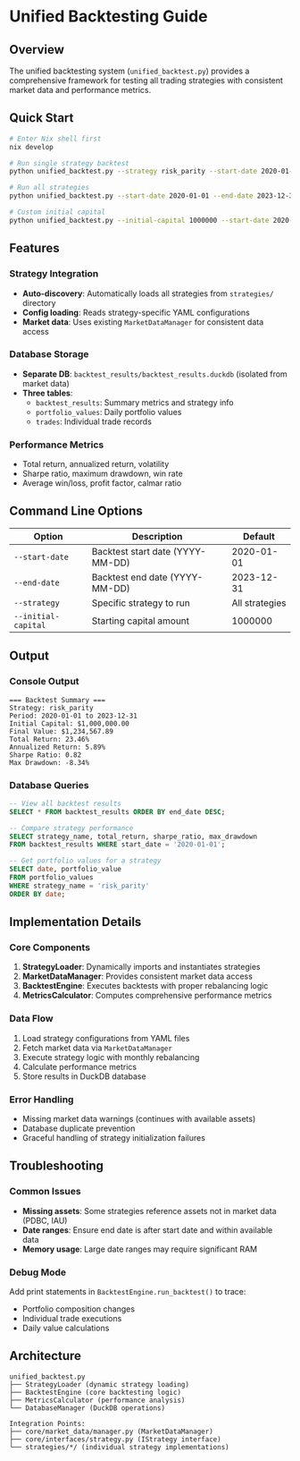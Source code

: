 # Unified Backtesting Guide

## Overview

The unified backtesting system (`unified_backtest.py`) provides a comprehensive framework for testing all trading strategies with consistent market data and performance metrics.

## Quick Start

```bash
# Enter Nix shell first
nix develop

# Run single strategy backtest
python unified_backtest.py --strategy risk_parity --start-date 2020-01-01 --end-date 2023-12-31

# Run all strategies
python unified_backtest.py --start-date 2020-01-01 --end-date 2023-12-31

# Custom initial capital
python unified_backtest.py --initial-capital 1000000 --start-date 2020-01-01 --end-date 2023-12-31
```

## Features

### Strategy Integration

- **Auto-discovery**: Automatically loads all strategies from `strategies/` directory
- **Config loading**: Reads strategy-specific YAML configurations
- **Market data**: Uses existing `MarketDataManager` for consistent data access

### Database Storage

- **Separate DB**: `backtest_results/backtest_results.duckdb` (isolated from market data)
- **Three tables**:
  - `backtest_results`: Summary metrics and strategy info
  - `portfolio_values`: Daily portfolio values
  - `trades`: Individual trade records

### Performance Metrics

- Total return, annualized return, volatility
- Sharpe ratio, maximum drawdown, win rate
- Average win/loss, profit factor, calmar ratio

## Command Line Options

| Option              | Description                      | Default        |
| ------------------- | -------------------------------- | -------------- |
| `--start-date`      | Backtest start date (YYYY-MM-DD) | 2020-01-01     |
| `--end-date`        | Backtest end date (YYYY-MM-DD)   | 2023-12-31     |
| `--strategy`        | Specific strategy to run         | All strategies |
| `--initial-capital` | Starting capital amount          | 1000000        |

## Output

### Console Output

```
=== Backtest Summary ===
Strategy: risk_parity
Period: 2020-01-01 to 2023-12-31
Initial Capital: $1,000,000.00
Final Value: $1,234,567.89
Total Return: 23.46%
Annualized Return: 5.89%
Sharpe Ratio: 0.82
Max Drawdown: -8.34%
```

### Database Queries

```sql
-- View all backtest results
SELECT * FROM backtest_results ORDER BY end_date DESC;

-- Compare strategy performance
SELECT strategy_name, total_return, sharpe_ratio, max_drawdown
FROM backtest_results WHERE start_date = '2020-01-01';

-- Get portfolio values for a strategy
SELECT date, portfolio_value
FROM portfolio_values
WHERE strategy_name = 'risk_parity'
ORDER BY date;
```

## Implementation Details

### Core Components

1. **StrategyLoader**: Dynamically imports and instantiates strategies
2. **MarketDataManager**: Provides consistent market data access
3. **BacktestEngine**: Executes backtests with proper rebalancing logic
4. **MetricsCalculator**: Computes comprehensive performance metrics

### Data Flow

1. Load strategy configurations from YAML files
2. Fetch market data via `MarketDataManager`
3. Execute strategy logic with monthly rebalancing
4. Calculate performance metrics
5. Store results in DuckDB database

### Error Handling

- Missing market data warnings (continues with available assets)
- Database duplicate prevention
- Graceful handling of strategy initialization failures

## Troubleshooting

### Common Issues

- **Missing assets**: Some strategies reference assets not in market data (PDBC, IAU)
- **Date ranges**: Ensure end date is after start date and within available data
- **Memory usage**: Large date ranges may require significant RAM

### Debug Mode

Add print statements in `BacktestEngine.run_backtest()` to trace:

- Portfolio composition changes
- Individual trade executions
- Daily value calculations

## Architecture

```
unified_backtest.py
├── StrategyLoader (dynamic strategy loading)
├── BacktestEngine (core backtesting logic)
├── MetricsCalculator (performance analysis)
└── DatabaseManager (DuckDB operations)

Integration Points:
├── core/market_data/manager.py (MarketDataManager)
├── core/interfaces/strategy.py (IStrategy interface)
└── strategies/*/ (individual strategy implementations)
```
